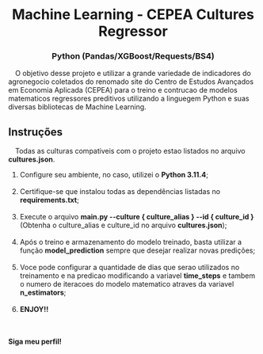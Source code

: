 <h1 style="text-align: center;">Machine Learning - CEPEA Cultures Regressor</h1>
<h3 style="text-align: center;">Python (Pandas/XGBoost/Requests/BS4)</h3>

&emsp;O objetivo desse projeto e utilizar a grande variedade de indicadores do agronegocio coletados do renomado site do Centro de Estudos Avançados em Economia Aplicada (CEPEA) para o treino e contrucao de modelos matematicos regressores preditivos utilizando a linguegem Python e suas diversas bibliotecas de Machine Learning.

## Instruções

&emsp;Todas as culturas compativeis com o projeto estao listados no arquivo **cultures.json**.

1. Configure seu ambiente, no caso, utilizei o **Python 3.11.4**;<br><br>
2. Certifique-se que instalou todas as dependências listadas no **requirements.txt**;<br><br>
3. Execute o arquivo **main.py --culture { culture_alias } --id { culture_id }**<br>(Obtenha o culture_alias e culture_id no arquivo **cultures.json**);<br><br>
4. Após o treino e armazenamento do modelo treinado, basta utilizar a função **model_prediction** sempre que desejar realizar novas predições;<br><br>
5. Voce pode configurar a quantidade de dias que serao utilizados no treinamento e na predicao modificando a variavel **time_steps** e tambem o numero de iteracoes do modelo matematico atraves da variavel **n_estimators**;<br><br>
5. **ENJOY!!**

<br><br>**Siga meu perfil!**
